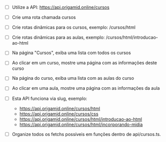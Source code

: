 - [ ] Utilize a API: https://api.origamid.online/cursos
- [ ] Crie uma rota chamada cursos
- [ ] Crie rotas dinâmicas para os cursos, exemplo: /cursos/html
- [ ] Crie rotas dinâmicas para as aulas, exemplo: /cursos/html/introducao-ao-html
- [ ] Na página "Cursos", exiba uma lista com todos os cursos
- [ ] Ao clicar em um curso, mostre uma página com as informações deste curso
- [ ] Na página do curso, exiba uma lista com as aulas do curso
- [ ] Ao clicar em uma aula, mostre uma página com as informações da aula
- [ ] Esta API funciona via slug, exemplo:

  - https://api.origamid.online/cursos/html
  - https://api.origamid.online/cursos/css
  - https://api.origamid.online/cursos/html/introducao-ao-html
  - https://api.origamid.online/cursos/html/incorporando-midia

- [ ] Organize todos os fetchs possíveis em funções dentro de api/cursos.ts.
